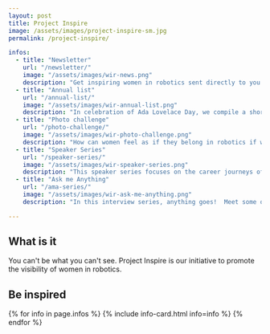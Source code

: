```yaml
---
layout: post
title: Project Inspire
image: /assets/images/project-inspire-sm.jpg
permalink: /project-inspire/

infos:
  - title: "Newsletter"
    url: "/newsletter/"
    image: "/assets/images/wir-news.png"
    description: "Get inspiring women in robotics sent directly to you by signing up for our newsletter!"
  - title: "Annual list"
    url: "/annual-list/"
    image: "/assets/images/wir-annual-list.png"
    description: "In celebration of Ada Lovelace Day, we compile a short list every year of some women in robotics that everyone should know about."
  - title: "Photo challenge"
    url: "/photo-challenge/"
    image: "/assets/images/wir-photo-challenge.png"
    description: "How can women feel as if they belong in robotics if we can’t see any pictures of women building or programming robots? Join the challenge to showcase your talented women and other underrepresented groups!"
  - title: "Speaker Series"
    url: "/speaker-series/"
    image: "/assets/images/wir-speaker-series.png"
    description: "This speaker series focuses on the career journeys of some of the amazing women within our community."
  - title: "Ask me Anything"
    url: "/ama-series/"
    image: "/assets/images/wir-ask-me-anything.png"
    description: "In this interview series, anything goes!  Meet some of the exceptional women in our community."

---
```


## What is it

You can't be what you can't see.  Project Inspire is our initiative to promote the visibility of women in robotics.

## Be inspired

<div class="row">
{% for info in page.infos %}
{% include info-card.html info=info %}
{% endfor %}
</div>
